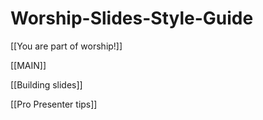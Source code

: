 # Worship-Slides-Style-Guide

[[You are part of worship!]]

[[MAIN]]

[[Building slides]]

[[Pro Presenter tips]]